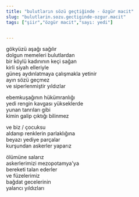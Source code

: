 ```yaml
---
title: "bulutların sözü geçtiğinde - özgür macit"
slug: "bulutlarin.sozu.gectiginde-ozgur.macit"
tags: ["şiir","özgür macit","sayı: yedi"]


---
```

gökyüzü aşağı sağılır\
dolgun memeleri bulutlardan\
bir köylü kadınının keçi sağan\
kirli siyah elleriyle\
güneş aydınlatmaya çalışmakla yetinir\
ayın sözü geçmez\
ve siperlenmiştir yıldızlar

ebemkuşağının hükümranlığı\
yedi rengin kavgası yükseklerde\
yunan tanrıları gibi\
kimin galip çıktığı bilinmez

ve biz / çocuksu\
aldanıp renklerin parlaklığına\
beyazı yediye parçalar\
kurşundan askerler yaparız

ölümüne salarız\
askerlerimizi mezopotamya'ya\
bereketi talan ederler\
ve füzelerimiz\
bağdat gecelerinin\
yalancı yıldızları
